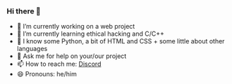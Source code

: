 ### Hi there 👋

- 🔭 I’m currently working on a web project
- 🌱 I’m currently learning ethical hacking and C/C++
- 🤔 I know some Python, a bit of HTML and CSS + some little about other languages
- 💬 Ask me for help on your/our project
- 📫 How to reach me: [Discord](discordapp.com/users/Avo-Catto#6922)
- 😄 Pronouns: he/him
